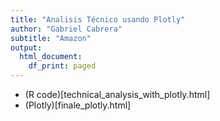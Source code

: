 ```yaml
---
title: "Analisis Técnico usando Plotly"
author: "Gabriel Cabrera"
subtitle: "Amazon" 
output:
  html_document:
    df_print: paged
---
```


* (R code)[technical_analysis_with_plotly.html]
* (Plotly)[finale_plotly.html]